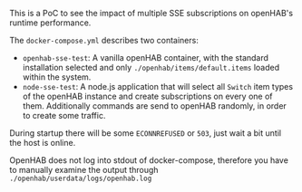 This is a PoC to see the impact of multiple SSE subscriptions on openHAB's runtime performance.

The `docker-compose.yml` describes two containers:
  * `openhab-sse-test`: A vanilla openHAB container, with the standard installation selected and only `./openhab/items/default.items` loaded within the system.
  * `node-sse-test`: A node.js application that will select all `Switch` item types of the openHAB instance and create subscriptions on every one of them. Additionally commands are send to openHAB randomly, in order to create some traffic.
  
  
During startup there will be some `ECONNREFUSED` or `503`, just wait a bit until the host is online.

OpenHAB does not log into stdout of docker-compose, therefore you have to manually examine the output through `./openhab/userdata/logs/openhab.log`